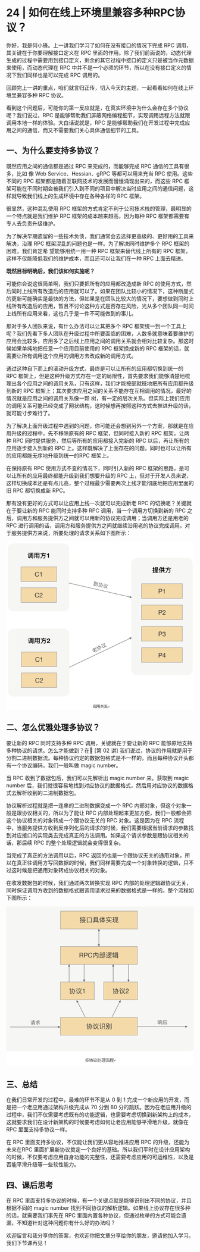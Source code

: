 # 24 | 如何在线上环境里兼容多种RPC协议？

你好，我是何小锋。上一讲我们学习了如何在没有接口的情况下完成 RPC 调用，其关键在于你要理解接口定义在 RPC 里面的作用。除了我们前面说的，动态代理生成的过程中需要用到接口定义，剩余的其它过程中接口的定义只是被当作元数据来使用，而动态代理在 RPC 中并不是一个必须的环节，所以在没有接口定义的情况下我们同样也是可以完成 RPC 调用的。

回顾完上一讲的重点，咱们就言归正传，切入今天的主题，一起看看如何在线上环境里兼容多种 RPC 协议。                                                    

看到这个问题后，可能你的第一反应就是，在真实环境中为什么会存在多个协议呢？我们说过，RPC 是能够帮助我们屏蔽网络编程细节，实现调用远程方法就跟调用本地一样的体验。大白话说就是，RPC 是能够帮助我们在开发过程中完成应用之间的通信，而又不需要我们关心具体通信细节的工具。

## 一、为什么要支持多协议？

既然应用之间的通信都是通过 RPC 来完成的，而能够完成 RPC 通信的工具有很多，比如 像 Web Service、Hessian、gRPC 等都可以用来充当 RPC 使用。这些不同的 RPC 框架都是随着互联网技术的发展而慢慢涌现出来的，而这些 RPC 框架可能在不同时期会被我们引入到不同的项目中解决当时应用之间的通信问题，这样就导致我们线上的生成环境中存在各种各样的 RPC 框架。

很显然，这种混乱使用 RPC 框架的方式肯定不利于公司技术栈的管理，最明显的一个特点就是我们维护 RPC 框架的成本越来越高，因为每种 RPC 框架都需要有专人去负责升级维护。

为了解决早期遗留的一些技术负债，我们通常会去选择更高级的、更好用的工具来解决，治理 RPC 框架混乱的问题也是一样。为了解决同时维护多个 RPC 框架的困难，我们肯定希 望能够用统一用一种 RPC 框架来替代线上所有的 RPC 框架，这样不仅能降低我们的维护成本，而且还可以让我们在一种 RPC 上面去精进。

**既然目标明确后，我们该如何实施呢？**

可能你会说这很简单啊，我们只要把所有的应用都改造成新 RPC 的使用方式，然后同时上线所有改造后的应用就可以了。如果在团队比较小的情况下，这种断崖式的更新可能确实是最快的方法，但如果是在团队比较大的情况下，要想做到同时上线所有改造后的应用，暂且不讨论这种方式是否存在风险，光从多个团队同一时间上线所有应用来看，这也几乎是一件不可能做到的事儿。

那对于多人团队来说，有什么办法可以让其把多个 RPC 框架统一到一个工具上呢？我们先看下多人团队在升级过程中所要面临的困难，人数多就意味着要维护的应用会比较多，应用多了之后线上应用之间的调用关系就会相对比较复杂。那这时候如果单纯地把任意一个应用目前使用的 RPC 框架换成新的 RPC 框架的话，就需要让所有调用这个应用的调用方去改成新的调用方式。

通过这种自下而上的滚动升级方式，最终是可以让所有的应用都切换到统一的 RPC 框架上，但是这种升级方式存在一定的局限性，首先要求我们能够清楚地梳理出各个应用之间的调用关系，只有这样，我们才能按部就班地把所有应用都升级到新的 RPC 框架上；其次要求应用之间的关系不能存在互相调用的情况，最好的情况就是应用之间的调用关系像一颗 树，有一定的层次关系。但实际上我们应用的调用关系可能已经变成了网状结构，这时候想再按照这种方式去推进升级的话，就可能寸步难行了。

为了解决上面升级过程中遇到的问题，你可能还会想到另外一个方案，那就是在应用升级的过程中，先不移除原有的 RPC 框架，但同时接入新的 RPC 框架，让两种 RPC 同时提供服务，然后等所有的应用都接入完新的 RPC 以后，再让所有的应用逐步接入到新的 RPC 上。这样既解决了上面存在的问题，同时也可以让所有的应用都能无序地升级到统一的RPC 框架上。

在保持原有 RPC 使用方式不变的情况下，同时引入新的 RPC 框架的思路，是可以让所有的应用最终都能升级到我们想要升级的 RPC 上，但对于开发人员来说，这样切换成本还是有点儿高，整个过程最少需要两次上线才能彻底地把应用里面的旧 RPC 都切换成新 RPC。

那有没有更好的方式可以让应用上线一次就可以完成新老 RPC 的切换呢？关键就在于要让新的 RPC 能同时支持多种 RPC 调用，当一个调用方切换到新的 RPC 之后，调用方和服务提供方之间就可以用新的协议完成调用；当调用方还是用老的 RPC 进行调用的话，调用方和服务提供方之间就继续沿用老的协议完成调用。对于服务提供方来说，所要处理的请求关系如下图所示：

![image-20220822004327724](24%20%20%E5%A6%82%E4%BD%95%E5%9C%A8%E7%BA%BF%E4%B8%8A%E7%8E%AF%E5%A2%83%E9%87%8C%E5%85%BC%E5%AE%B9%E5%A4%9A%E7%A7%8DRPC%E5%8D%8F%E8%AE%AE%EF%BC%9F.resource/image-20220822004327724.png)

## 二、怎么优雅处理多协议？

要让新的 RPC 同时支持多种 RPC 调用，关键就在于要让新的 RPC 能够原地支持多种协议的请求。怎么才能做到？在 [第 02 讲] 我们说过，协议的作用就是用于分割二进制数据流。每种协议约定的数据包格式是不一样的，而且每种协议开头都有一个协议编码，我们一般叫做 magic number。

当 RPC 收到了数据包后，我们可以先解析出 magic number 来。获取到 magic number 后，我们就很容易地找到对应协议的数据格式，然后用对应协议的数据格式去解析收到的二进制数据包。

协议解析过程就是把一连串的二进制数据变成一个 RPC 内部对象，但这个对象一般是跟协议相关的，所以为了能让 RPC 内部处理起来更加方便，我们一般都会把这个协议相关的对象转成一个跟协议无关的 RPC 对象。这是因为在 RPC 流程中，当服务提供方收到反序列化后的请求的时候，我们需要根据当前请求的参数找到对应接口的实现类去完成真正的方法调用。如果这个请求参数是跟协议相关的话，那后续 RPC 的整个处理逻辑就会变得很复杂。

当完成了真正的方法调用以后，RPC  返回的也是一个跟协议无关的通用对象，所以在真正往调用方写回数据的时候，我们同样需要完成一个对象转换的逻辑，只不过这时候是把通用对象转成协议相关的对象。

在收发数据包的时候，我们通过两次转换实现 RPC 内部的处理逻辑跟协议无关，同时保证调用方收到的数据格式跟调用请求过来的数据格式是一样的。整个流程如下图所示：

![image-20220822004427376](24%20%20%E5%A6%82%E4%BD%95%E5%9C%A8%E7%BA%BF%E4%B8%8A%E7%8E%AF%E5%A2%83%E9%87%8C%E5%85%BC%E5%AE%B9%E5%A4%9A%E7%A7%8DRPC%E5%8D%8F%E8%AE%AE%EF%BC%9F.resource/image-20220822004427376.png)

## 三、总结

在我们日常开发的过程中，最难的环节不是从 0 到 1 完成一个新应用的开发，而是把一个老应用通过架构升级完成从 70 分到 80 分的跳跃。因为在老应用升级的过程中，我们不仅需要考虑既有的功能逻辑，也需要考虑切换到新架构上的成本，这就要求我们在设计新架构的时候要考虑如何让老应用能够平滑地升级，就像在 RPC 里面支持多协议一样。

在 RPC 里面支持多协议，不仅能让我们更从容地推进应用 RPC 的升级，还能为未来在RPC  里面扩展新协议奠定一个良好的基础。所以我们平时在设计应用架构的时候，不仅要考虑应用自身功能的完整性，还需要考虑应用的可运维性，以及是否能平滑升级等一些软性能力。

## 四、课后思考

在 RPC 里面支持多协议的时候，有一个关键点就是能够识别出不同的协议，并且根据不同的 magic number 找到不同协议的解析逻辑。如果线上协议存在很多种的话，就需要我们事先在 RPC 里面内置各种协议，但通过枚举的方式可能会遗漏，不知道针对这种问题你有什么好的办法吗？

欢迎留言和我分享你的答案，也欢迎你把文章分享给你的朋友，邀请他加入学习。我们下节课再见！